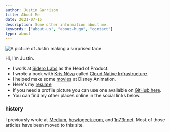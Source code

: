 ```yaml
---
author: Justin Garrison
title: About Me
date: 2021-07-15
description: Some other information about me.
keywords: ["about-us", "about-hugo", "contact"]
type: about
---
```


![A picture of Justin making a surprised face](/img/profile-surprised-round.png)

Hi, I'm Justin.

- I work at [Sidero Labs](http://siderolabs.com/) as the Head of Product.
- I wrote a book with [Kris Nóva](https://nivenly.org/memorials/krisnova/) called [Cloud Native Infrastructure](https://cnibook.info/).
- I helped make some [movies](https://www.imdb.com/name/nm7463292) at Disney Animation.
- Here's my [resume](https://justingarrison.com/resume.html)
- If you need a profile picture you can use one available on [GitHub here](https://github.com/rothgar/rothgar/tree/master/img).
- You can find my other places online in the social links below.

### history

I previously wrote at [Medium](https://medium.com/@rothgar), [howtogeek.com](https://www.howtogeek.com/author/rothgar/), and [1n73r.net](https://web.archive.org/web/20170701000000*/1n73r.net). Most of those articles have been moved to this site.
